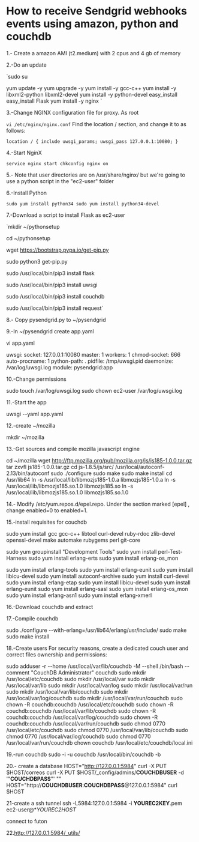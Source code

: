 # How to receive Sendgrid webhooks events using amazon, python and  couchdb 

1.- Create a  amazon AMI (t2.medium) with 2 cpus and 4 gb of memory


2.-Do an update 

`sudo su  

yum update -y 
yum upgrade -y 
yum install -y gcc-c++ 
yum install -y libxml2-python libxml2-devel 
yum install -y python-devel 
easy_install 	 
easy_install Flask 
yum install -y nginx `

3.-Change NGINX configuration file for proxy.
As root 

`vi /etc/nginx/nginx.conf`
Find the location / section, and change it to as follows:

`location / {
    include uwsgi_params;
    uwsgi_pass 127.0.0.1:10080;
}`


4.-Start NginX

`service nginx start
chkconfig nginx on`
	
	
5.- Note that user directories are on  /usr/share/nginx/  but we're going to use a python script in  the "ec2-user" folder



6.-Install Python 

`sudo yum install python34
sudo yum install python34-devel`

7.-Download a script to install Flask  as ec2-user

`mkdir ~/pythonsetup

cd ~/pythonsetup

wget https://bootstrap.pypa.io/get-pip.py

sudo python3  get-pip.py

sudo /usr/local/bin/pip3 install flask

sudo /usr/local/bin/pip3 install uwsgi

sudo /usr/local/bin/pip3 install couchdb

sudo /usr/local/bin/pip3 install request`

8.- Copy pysendgrid.py to ~/pysendgrid

9.-In ~/pysendgrid create app.yaml 

vi app.yaml

uwsgi:
  socket: 127.0.0.1:10080
  master: 1
  workers: 1
  chmod-socket: 666
  auto-procname: 1
  python-path: .
  pidfile: /tmp/uwsgi.pid
  daemonize: /var/log/uwsgi.log
  module: pysendgrid:app


10.-Change permissions

sudo touch /var/log/uwsgi.log 
sudo chown ec2-user /var/log/uwsgi.log                             


11.-Start the app 

uwsgi --yaml app.yaml



12.-create ~/mozilla

mkdir ~/mozilla

13.-Get sources and compile mozilla javascript engine

cd ~/mozilla
wget http://ftp.mozilla.org/pub/mozilla.org/js/js185-1.0.0.tar.gz
tar zxvfl js185-1.0.0.tar.gz
cd js-1.8.5/js/src/
/usr/local/autoconf-2.13/bin/autoconf
sudo ./configure
sudo make
sudo make install 
cd /usr/lib64
ln -s /usr/local/lib/libmozjs185-1.0.a libmozjs185-1.0.a
ln -s /usr/local/lib/libmozjs185.so.1.0 libmozjs185.so
ln -s /usr/local/lib/libmozjs185.so.1.0 libmozjs185.so.1.0


14.- Modify /etc/yum.repos.d/epel.repo. Under the section marked [epel] , change enabled=0 to enabled=1.

15.-install requisites for couchdb

sudo yum install gcc gcc-c++ libtool curl-devel ruby-rdoc zlib-devel openssl-devel make automake rubygems perl git-core

sudo yum groupinstall "Development Tools"
sudo yum install perl-Test-Harness
sudo yum install erlang-erts
sudo yum install erlang-os_mon

sudo yum install erlang-tools
sudo yum install erlang-eunit
sudo yum install libicu-devel
sudo yum install autoconf-archive 
sudo yum install curl-devel
sudo yum install erlang-etap
sudo yum install libicu-devel
sudo yum install erlang-eunit
sudo yum install erlang-sasl
sudo yum install erlang-os_mon
sudo yum install erlang-asn1
sudo yum install erlang-xmerl

16.-Download couchdb and extract

17.-Compile couchdb

sudo ./configure --with-erlang=/usr/lib64/erlang/usr/include/
sudo make 
sudo make install

18.-Create users
For security reasons, create a dedicated couch user and correct files ownership and permissions:

sudo adduser -r --home /usr/local/var/lib/couchdb -M --shell /bin/bash --comment "CouchDB Administrator" couchdb
sudo mkdir /usr/local/etc/couchdb
sudo mkdir /usr/local/var
sudo mkdir /usr/local/var/lib
sudo mkdir /usr/local/var/log
sudo mkdir /usr/local/var/run
sudo mkdir /usr/local/var/lib/couchdb
sudo mkdir /usr/local/var/log/couchdb
sudo mkdir /usr/local/var/run/couchdb
sudo chown -R couchdb:couchdb /usr/local/etc/couchdb
sudo chown -R couchdb:couchdb /usr/local/var/lib/couchdb
sudo chown -R couchdb:couchdb /usr/local/var/log/couchdb
sudo chown -R couchdb:couchdb /usr/local/var/run/couchdb
sudo chmod 0770 /usr/local/etc/couchdb
sudo chmod 0770 /usr/local/var/lib/couchdb
sudo chmod 0770 /usr/local/var/log/couchdb
sudo chmod 0770 /usr/local/var/run/couchdb
chown couchdb /usr/local/etc/couchdb/local.ini

19.-run couchdb
sudo -i -u couchdb /usr/local/bin/couchdb -b

20.- create a database
HOST="http://127.0.0.1:5984"
curl -X PUT $HOST/correos
curl -X PUT $HOST/_config/admins/**COUCHDBUSER** -d '"**COUCHDBPASS**"' ""
HOST="http://**COUCHDBUSER**:**COUCHDBPASS**@127.0.0.1:5984"
curl $HOST

21-create a ssh tunnel
ssh -L5984:127.0.0.1:5984 -i **YOUREC2KEY**.pem ec2-user@**YOUREC2HOST*

connect to futon

22.http://127.0.0.1:5984/_utils/

